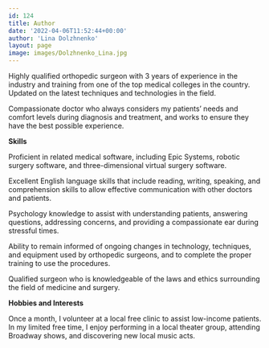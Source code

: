 ```yaml
---
id: 124
title: Author
date: '2022-04-06T11:52:44+00:00'
author: 'Lina Dolzhnenko'
layout: page
image: images/Dolzhnenko_Lina.jpg
---
```


Highly qualified orthopedic surgeon with 3 years of experience in the industry and training from one of the top medical colleges in the country. Updated on the latest techniques and technologies in the field.

Compassionate doctor who always considers my patients’ needs and comfort levels during diagnosis and treatment, and works to ensure they have the best possible experience.

**Skills**

Proficient in related medical software, including Epic Systems, robotic surgery software, and three-dimensional virtual surgery software.

Excellent English language skills that include reading, writing, speaking, and comprehension skills to allow effective communication with other doctors and patients.

Psychology knowledge to assist with understanding patients, answering questions, addressing concerns, and providing a compassionate ear during stressful times.

Ability to remain informed of ongoing changes in technology, techniques, and equipment used by orthopedic surgeons, and to complete the proper training to use the procedures.

Qualified surgeon who is knowledgeable of the laws and ethics surrounding the field of medicine and surgery.

**Hobbies and Interests**

Once a month, I volunteer at a local free clinic to assist low-income patients. In my limited free time, I enjoy performing in a local theater group, attending Broadway shows, and discovering new local music acts.
